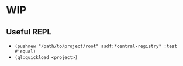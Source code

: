 # WIP

## Useful REPL
- `(pushnew "/path/to/project/root" asdf:*central-registry* :test #'equal)`
- `(ql:quickload <project>)`
